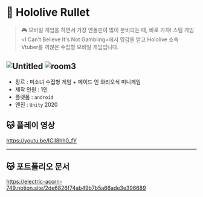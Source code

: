 # 🎲 Hololive Rullet

> 🎮 모바일 게임을 하면서 가장 엔돌핀이 많이 분비되는 때, 바로 가챠! 
스팀 게임 <I Can't Believe It's Not Gambling>에서 영감을 받고 Hololive 소속 Vtuber를 
끼얹은 수집형 모바일 게임입니다.

![Untitled](https://user-images.githubusercontent.com/69475538/148350888-5581f1e7-3c10-4108-88ad-c2af7780c039.png)
![room3](https://user-images.githubusercontent.com/69475538/148350906-cf463ef4-dd83-4b29-a42c-318c19dddda7.png)
------------

- 장르 : 미소녀 수집형 게임 + 메이드 인 와리오식 미니게임
- 제작 인원 : 1인
- 플랫폼 : `android`
- 엔진 : `Unity` 2020

## 😽 플레이 영상
https://youtu.be/ICIl8hh0_fY

------------

## 😽 포트폴리오 문서
https://electric-acorn-749.notion.site/2de6826f74ab49b7b5a66ade3e396689

